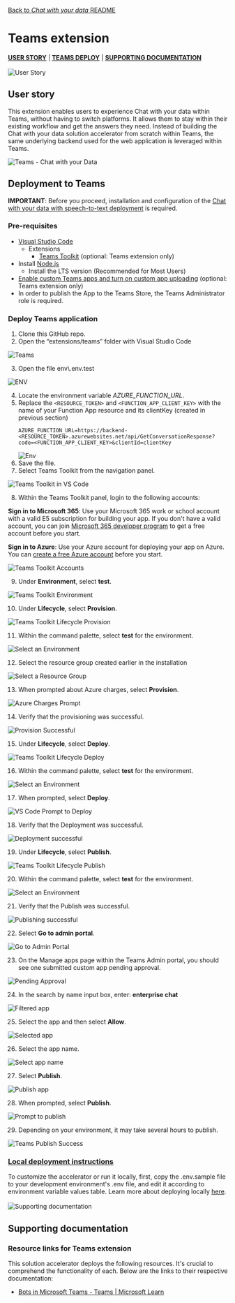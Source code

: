 [Back to *Chat with your data* README](../README.md)

# Teams extension
[**USER STORY**](#user-story) | [**TEAMS DEPLOY**](#deployment-to-teams) | [**SUPPORTING DOCUMENTATION**](#supporting-documentation)
\
\
![User Story](images/userStory.png)
## User story
This extension enables users to experience Chat with your data within Teams, without having to switch platforms. It allows them to stay within their existing workflow and get the answers they need. Instead of building the Chat with your data solution accelerator from scratch within Teams, the same underlying backend used for the web application is leveraged within Teams.

![Teams - Chat with your Data](images/teams-cwyd.png)

## Deployment to Teams
**IMPORTANT**: Before you proceed, installation and configuration of the [Chat with your data with speech-to-text deployment](../README.md) is required.

### Pre-requisites
- [Visual Studio Code](https://code.visualstudio.com/)
    - Extensions
        - [Teams Toolkit](https://marketplace.visualstudio.com/items?itemName=TeamsDevApp.ms-teams-vscode-extension) (optional: Teams extension only)
- Install [Node.js](https://nodejs.org/en)
  - Install the LTS version (Recommended for Most Users)
- [Enable custom Teams apps and turn on custom app uploading](https://learn.microsoft.com/en-us/microsoftteams/platform/concepts/build-and-test/prepare-your-o365-tenant#enable-custom-teams-apps-and-turn-on-custom-app-uploading) (optional: Teams extension only)
- In order to publish the App to the Teams Store, the Teams Administrator role is required.

### Deploy Teams application
1. Clone this GitHub repo.
2. Open the “extensions/teams” folder with Visual Studio Code

![Teams](images/teams.png)

3. Open the file env\\.env.test

![ENV](images/teams-1.png)

4. Locate the environment variable _AZURE_FUNCTION_URL_.
5. Replace the `<RESOURCE_TOKEN>`  and `<FUNCTION_APP_CLIENT_KEY>` with the name of your Function App resource and its clientKey (created in previous section)
    ```env
    AZURE_FUNCTION_URL=https://backend-<RESOURCE_TOKEN>.azurewebsites.net/api/GetConversationResponse?code=<FUNCTION_APP_CLIENT_KEY>&clientId=clientKey

    ```
    ![Env](images/teams-deploy-env.png)
6. Save the file.
7. Select Teams Toolkit from the navigation panel.

![Teams Toolkit in VS Code](images/teams-2.png)

8. Within the Teams Toolkit panel, login to the following accounts:

  **Sign in to Microsoft 365**: Use your Microsoft 365 work or school account with a valid E5 subscription for building your app. If you don't have a valid account, you can join [Microsoft 365 developer program](https://developer.microsoft.com/microsoft-365/dev-program) to get a free account before you start.

  **Sign in to Azure**: Use your Azure account for deploying your app on Azure. You can [create a free Azure account](https://azure.microsoft.com/free/) before you start.

![Teams Toolkit Accounts](images/teams-3.png)

9. Under **Environment**, select **test**.

![Teams Toolkit Environment](images/teams-4.png)

10. Under **Lifecycle**, select **Provision**.

![Teams Toolkit Lifecycle Provision](images/teams-5.png)

11. Within the command palette, select **test** for the environment.

![Select an Environment](images/teams-6.png)

12. Select the resource group created earlier in the installation

![Select a Resource Group](images/teams-7.png)

13. When prompted about Azure charges, select **Provision**.

![Azure Charges Prompt](images/teams-8.png)

14. Verify that the provisioning was successful.

![Provision Successful](images/teams-9.png)

15. Under **Lifecycle**, select **Deploy**.

![Teams Toolkit Lifecycle Deploy](images/teams-10.png)

16. Within the command palette, select **test** for the environment.

![Select an Environment](images/teams-6.png)

17. When prompted, select **Deploy**.

![VS Code Prompt to Deploy](images/teams-11.png)

18. Verify that the Deployment was successful.

![Deployment successful](images/teams-12.png)

19. Under **Lifecycle**, select **Publish**.

![Teams Toolkit Lifecycle Publish](images/teams-13.png)

20. Within the command palette, select **test** for the environment.

![Select an Environment](images/teams-6.png)

21. Verify that the Publish was successful.

![Publishing successful](images/teams-14.png)

22. Select **Go to admin portal**.

![Go to Admin Portal](images/teams-15.png)

23. On the Manage apps page within the Teams Admin portal, you should see one submitted custom app pending approval.

![Pending Approval](images/teams-16.png)

24. In the search by name input box, enter: **enterprise chat**

![Filtered app](images/teams-17.png)

25. Select the app and then select **Allow**.

![Selected app](images/teams-18.png)

26. Select the app name.

![Select app name](images/teams-19.png)

27. Select **Publish**.

![Publish app](images/teams-20.png)

28. When prompted, select **Publish**.

![Prompt to publish](images/teams-21.png)

29. Depending on your environment, it may take several hours to publish.

![Teams Publish Success](images/teams-22.png)


### [Local deployment instructions](TEAMS_LOCAL_DEPLOYMENT.md)
To customize the accelerator or run it locally, first, copy the .env.sample file to your development environment's .env file, and edit it according to environment variable values table. Learn more about deploying locally [here](TEAMS_LOCAL_DEPLOYMENT.md).
\
\
![Supporting documentation](images/supportingDocuments.png)

## Supporting documentation
### Resource links for Teams extension
This solution accelerator deploys the following resources. It's crucial to comprehend the functionality of each. Below are the links to their respective documentation:
- [Bots in Microsoft Teams - Teams | Microsoft Learn](https://learn.microsoft.com/en-us/microsoftteams/platform/bots/what-are-bots)
